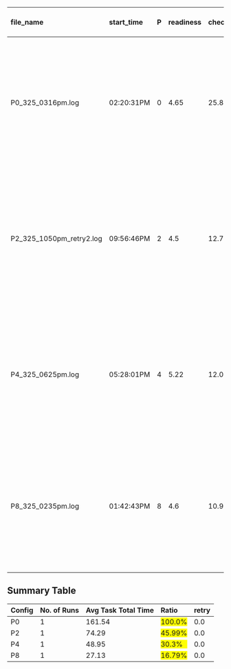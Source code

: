 file_name | start_time | P | readiness | checklist | solution | solution time by_section | total | retry
:-------- | :--------- | :- | :-------- | :-------- | :------- | :-----------------------: | :--------- | :----
P0_325_0316pm.log | 02:20:31PM |0 | 4.65 | 25.83 | 131.06 | [11.57, 2.71, 5.99, 6.53, 5.29, 4.4, 10.56, 7.88, 9.76, 6.91, 6.28, 12.2, 11.04, 4.4, 13.49, 11.78] | 161.54 | 0
P2_325_1050pm_retry2.log | 09:56:46PM |2 | 4.5 | 12.77 | 61.94 | [11.69, 4.32, 4.37, 4.53, 4.53, 3.84, 9.18, 8.65, 10.03, 5.63, 7.47, 11.12, 9.83, 6.87, 5.62, 9.87] | 74.29 | 0
P4_325_0625pm.log | 05:28:01PM |4 | 5.22 | 12.08 | 42.1 | [9.25, 4.48, 10.62, 3.74, 7.3, 5.0, 14.81, 9.08, 15.47, 8.68, 8.87, 12.45, 17.02, 8.59, 8.08, 10.23] | 48.95 | 0
P8_325_0235pm.log | 01:42:43PM |8 | 4.6 | 10.97 | 24.91 | [10.33, 3.18, 10.72, 4.08, 6.49, 5.7, 15.24, 4.88, 7.94, 14.13, 6.45, 14.95, 13.01, 8.79, 8.79, 13.57] | 27.13 | 0

## Summary Table
Config | No. of Runs | Avg Task Total Time | Ratio | retry
:----- | :---------- | :------------------ | :---- | :----
P0 | 1 | 161.54 | <div style="background-color:yellow;"> 100.0%</div> | 0.0
P2 | 1 | 74.29 | <div style="background-color:yellow;"> 45.99%</div> | 0.0
P4 | 1 | 48.95 | <div style="background-color:yellow;"> 30.3%</div> | 0.0
P8 | 1 | 27.13 | <div style="background-color:yellow;"> 16.79%</div> | 0.0
